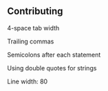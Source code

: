 ## Contributing

4-space tab width

Trailing commas

Semicolons after each statement

Using double quotes for strings

Line width: 80
